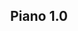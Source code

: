 
<h2 align="center">Piano 1.0</h2>
<br>
<img align="center" src="https://i.imgur.com/JVLKJIe.png" alt=""> 
<br> 


